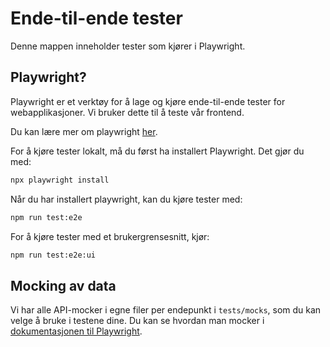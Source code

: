 # Ende-til-ende tester

Denne mappen inneholder tester som kjører i Playwright.

## Playwright?

Playwright er et verktøy for å lage og kjøre ende-til-ende tester for webapplikasjoner. Vi bruker dette til å teste vår frontend.

Du kan lære mer om playwright [her](https://playwright.dev/).

For å kjøre tester lokalt, må du først ha installert Playwright. Det gjør du med:

```bash
npx playwright install
```

Når du har installert playwright, kan du kjøre tester med:

```bash
npm run test:e2e
```

For å kjøre tester med et brukergrensesnitt, kjør:

```bash
npm run test:e2e:ui
```

## Mocking av data

Vi har alle API-mocker i egne filer per endepunkt i `tests/mocks`, som du kan velge å bruke i testene dine. Du kan se hvordan man mocker i [dokumentasjonen til Playwright](https://playwright.dev/docs/mock).
